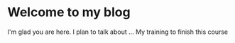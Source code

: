 # Welcome to my blog

I'm glad you are here. I plan to talk about ...
My training to finish this course
